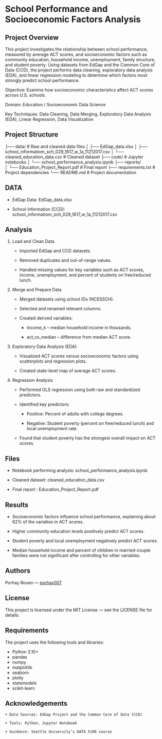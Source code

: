 # School Performance and Socioeconomic Factors Analysis

## Project Overview

This project investigates the relationship between school performance, measured by average ACT scores, and socioeconomic factors such as community education, household income, unemployment, family structure, and student poverty.
Using datasets from EdGap and the Common Core of Data (CCD), the project performs data cleaning, exploratory data analysis (EDA), and linear regression modeling to determine which factors most strongly predict school performance.

Objective: Examine how socioeconomic characteristics affect ACT scores across U.S. schools.

Domain: Education / Socioeconomic Data Science

Key Techniques: Data Cleaning, Data Merging, Exploratory Data Analysis (EDA), Linear Regression, Data Visualization

## Project Structure

├── data/ # Raw and cleaned data files
│ ├── EdGap_data.xlsx
│ ├── school_informatiom_sch_029_1617_w_1a_11212017.csv
│ └── cleaned_education_data.csv # Cleaned dataset
├── code/ # Jupyter notebooks
│ └── school_performance_analysis.ipynb
├── reports/  
│ └── Education_Project_Report.pdf # Final report
├── requirements.txt # Project dependencies
└── README.md # Project documentation


## DATA

 - EdGap Data: EdGap_data.xlsx

 - School Information (CCD): school_informatiom_sch_029_1617_w_1a_11212017.csv

## Analysis

1. Load and Clean Data

   - Imported EdGap and CCD datasets.

   - Removed duplicates and out-of-range values.

   - Handled missing values for key variables such as ACT scores, income, unemployment, and percent of students on free/reduced lunch.

2. Merge and Prepare Data

   - Merged datasets using school IDs (NCESSCH).

   - Selected and renamed relevant columns.

   - Created derived variables:

     - income_k – median household income in thousands.

     - act_vs_median – difference from median ACT score.

3. Exploratory Data Analysis (EDA)

   - Visualized ACT scores versus socioeconomic factors using scatterplots and regression plots.

   - Created state-level map of average ACT scores.

4. Regression Analysis

   - Performed OLS regression using both raw and standardized predictors.

   - Identified key predictors:

     - Positive: Percent of adults with college degrees.

     - Negative: Student poverty (percent on free/reduced lunch) and local unemployment rate.

   - Found that student poverty has the strongest overall impact on ACT scores.

## Files

 - Notebook performing analysis: school_performance_analysis.ipynb

 - Cleaned dataset: cleaned_education_data.csv

 - Final report : Education_Project_Report.pdf

## Results

 - Socioeconomic factors influence school performance, explaining about 62% of the variation in ACT scores.
 
 - Higher community education levels positively predict ACT scores.

 - Student poverty and local unemployment negatively predict ACT scores.

 - Median household income and percent of children in married-couple families were not significant after controlling for other variables.

## Authors

Porhay Rouen — [porhay007](https://github.com/porhay007)

## License

This project is licensed under the MIT License — see the LICENSE file for details.

## Requirements

The project uses the following tools and libraries:

- Python 3.10+
- pandas
- numpy
- matplotlib
- seaborn
- plotly
- statsmodels
- scikit-learn

## Acknowledgements

    + Data Sources: EdGap Project and the Common Core of Data (CCD)

    + Tools: Python, Jupyter Notebook

    + Guidance: Seattle University’s DATA 5100 course

